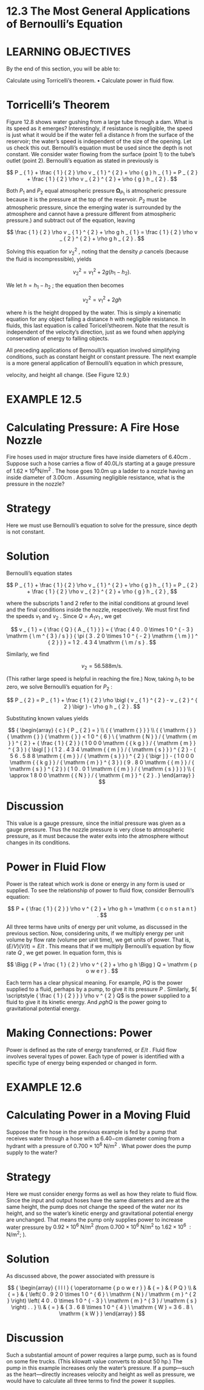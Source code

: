 # 12.3 The Most General Applications of Bernoulli’s Equation

# LEARNING OBJECTIVES

By the end of this section, you will be able to:

Calculate using Torricelli’s theorem. • Calculate power in fluid flow.

# Torricelli’s Theorem

Figure 12.8 shows water gushing from a large tube through a dam. What is its speed as it emerges? Interestingly, if resistance is negligible, the speed is just what it would be if the water fell a distance $h$ from the surface of the reservoir; the water’s speed is independent of the size of the opening. Let us check this out. Bernoulli’s equation must be used since the depth is not constant. We consider water flowing from the surface (point 1) to the tube’s outlet (point 2). Bernoulli’s equation as stated in previously is

$$
P _ { 1 } + \frac { 1 } { 2 } \rho v _ { 1 } ^ { 2 } + \rho { g } h _ { 1 } = P _ { 2 } + \frac { 1 } { 2 } \rho v _ { 2 } ^ { 2 } + \rho { g } h _ { 2 } .
$$

Both $P _ { 1 }$ and $P _ { 2 }$ equal atmospheric pressure $\mathbf { \Omega } _ { \left. P _ { 1 } \right. }$ is atmospheric pressure because it is the pressure at the top of the reservoir. $P _ { 2 }$ must be atmospheric pressure, since the emerging water is surrounded by the atmosphere and cannot have a pressure different from atmospheric pressure.) and subtract out of the equation, leaving

$$
\frac { 1 } { 2 } \rho v _ { 1 } ^ { 2 } + \rho g h _ { 1 } = \frac { 1 } { 2 } \rho v _ { 2 } ^ { 2 } + \rho g h _ { 2 } .
$$

Solving this equation for $v _ { 2 } ^ { 2 }$ , noting that the density $\rho$ cancels (because the fluid is incompressible), yields

$$
v _ { 2 } ^ { 2 } = v _ { 1 } ^ { 2 } + 2 g ( h _ { 1 } - h _ { 2 } ) .
$$

We let $h = h _ { 1 } - h _ { 2 }$ ; the equation then becomes

$$
v _ { 2 } ^ { 2 } = v _ { 1 } ^ { 2 } + 2 g h
$$

where $h$ is the height dropped by the water. This is simply a kinematic equation for any object falling a distance $h$ with negligible resistance. In fluids, this last equation is called Toriceli’stheorem. Note that the result is independent of the velocity’s direction, just as we found when applying conservation of energy to falling objects.

All preceding applications of Bernoulli’s equation involved simplifying conditions, such as constant height or constant pressure. The next example is a more general application of Bernoulli’s equation in which pressure,

velocity, and height all change. (See Figure 12.9.)

# EXAMPLE 12.5

# Calculating Pressure: A Fire Hose Nozzle

Fire hoses used in major structure fires have inside diameters of $6 . 4 0 \mathsf { c m }$ . Suppose such a hose carries a flow of $4 0 . 0 \mathsf { L } / \mathsf { s }$ starting at a gauge pressure of $1 . 6 2 \times 1 0 ^ { 6 } \mathrm { N } / \mathrm { m } ^ { 2 }$ . The hose goes $1 0 . 0 \mathsf { m }$ up a ladder to a nozzle having an inside diameter of $3 . 0 0 \mathsf { c m }$ . Assuming negligible resistance, what is the pressure in the nozzle?

# Strategy

Here we must use Bernoulli’s equation to solve for the pressure, since depth is not constant.

# Solution

Bernoulli’s equation states

$$
P _ { 1 } + \frac { 1 } { 2 } \rho v _ { 1 } ^ { 2 } + \rho { g } h _ { 1 } = P _ { 2 } + \frac { 1 } { 2 } \rho v _ { 2 } ^ { 2 } + \rho { g } h _ { 2 } ,
$$

where the subscripts 1 and 2 refer to the initial conditions at ground level and the final conditions inside the nozzle, respectively. We must first find the speeds $v _ { 1 }$ and $v _ { 2 }$ . Since $Q = A _ { 1 } v _ { 1 }$ , we get

$$
v _ { 1 } = { \frac { Q } { A _ { 1 } } } = { \frac { 4 0 . 0 \times 1 0 ^ { - 3 } \mathrm { \ m ^ { 3 } / s } } { \pi ( 3 . 2 0 \times 1 0 ^ { - 2 } \mathrm { \ m } ) ^ { 2 } } } = 1 2 . 4 3 4 \mathrm { \ m / s } .
$$

Similarly, we find

$$
v _ { 2 } = 5 6 . 5 8 8 \mathrm { m / s } .
$$

(This rather large speed is helpful in reaching the fire.) Now, taking $h _ { 1 }$ to be zero, we solve Bernoulli’s equation for $P _ { 2 }$ :

$$
P _ { 2 } = P _ { 1 } + \frac { 1 } { 2 } \rho \bigl ( v _ { 1 } ^ { 2 } - v _ { 2 } ^ { 2 } \bigr ) - \rho g h _ { 2 } .
$$

Substituting known values yields

$$
{ \begin{array} { c } { P _ { 2 } = } \\ { { \mathrm { } } } \\ { { \mathrm { } } { \mathrm { } } { \mathrm { } } < 1 0 ^ { 6 } \ { \mathrm { N } } / { \mathrm { m } } ^ { 2 } + { \frac { 1 } { 2 } } ( 1 0 0 0 \mathrm { { k g } } / { \mathrm { m } } ^ { 3 } ) { \bigl [ } ( 1 2 . 4 3 4 \mathrm { { m } } / { \mathrm { s } } ) ^ { 2 } - ( 5 6 . 5 8 8 \mathrm { { m } } / { \mathrm { s } } ) ^ { 2 } { \bigr ] } - ( 1 0 0 0 \mathrm { { k g } } / { \mathrm { m } } ^ { 3 } ) ( 9 . 8 0 \mathrm { { m } } / { \mathrm { s } } ^ { 2 } ) ( 1 0 . 0 1 \mathrm { { m } } / { \mathrm { s } } ) } \\ { \approx 1 8 0 0 \mathrm { { N } } / { \mathrm { m } } ^ { 2 } . } \end{array} }
$$

# Discussion

This value is a gauge pressure, since the initial pressure was given as a gauge pressure. Thus the nozzle pressure is very close to atmospheric pressure, as it must because the water exits into the atmosphere without changes in its conditions.

# Power in Fluid Flow

Power is the rateat which work is done or energy in any form is used or supplied. To see the relationship of power to fluid flow, consider Bernoulli’s equation:

$$
P + { \frac { 1 } { 2 } } \rho v ^ { 2 } + \rho g h = \mathrm { c o n s t a n t } .
$$

All three terms have units of energy per unit volume, as discussed in the previous section. Now, considering units, if we multiply energy per unit volume by flow rate (volume per unit time), we get units of power. That is, $( E / V ) ( V / t ) { = } E / t$ . This means that if we multiply Bernoulli’s equation by flow rate $Q$ , we get power. In equation form, this is

$$
\Bigg ( P + \frac { 1 } { 2 } \rho v ^ { 2 } + \rho g h \Bigg ) Q = \mathrm { p o w e r } .
$$

Each term has a clear physical meaning. For example, $P Q$ is the power supplied to a fluid, perhaps by a pump, to give it its pressure $P$ . Similarly, ${ \scriptstyle { \frac { 1 } { 2 } } } \rho v ^ { 2 } Q$ is the power supplied to a fluid to give it its kinetic energy. And $\rho g h Q$ is the power going to gravitational potential energy.

# Making Connections: Power

Power is defined as the rate of energy transferred, or $E / t$ . Fluid flow involves several types of power. Each type of power is identified with a specific type of energy being expended or changed in form.

# EXAMPLE 12.6

# Calculating Power in a Moving Fluid

Suppose the fire hose in the previous example is fed by a pump that receives water through a hose with a $6 . 4 0 \mathsf { - c m }$ diameter coming from a hydrant with a pressure of $0 . 7 0 0 \times 1 0 ^ { 6 } \ \mathrm { N } / \mathrm { m } ^ { 2 }$ . What power does the pump supply to the water?

# Strategy

Here we must consider energy forms as well as how they relate to fluid flow. Since the input and output hoses have the same diameters and are at the same height, the pump does not change the speed of the water nor its height, and so the water’s kinetic energy and gravitational potential energy are unchanged. That means the pump only supplies power to increase water pressure by $0 . 9 2 \times 1 0 ^ { 6 } ~ \mathrm { N } / \mathrm { m } ^ { 2 }$ (from $0 . 7 0 0 \times 1 0 ^ { 6 } \ \mathrm { N } / \mathrm { m } ^ { 2 }$ to $1 . 6 2 \times 1 0 ^ { 6 } \mathrm { \ : N / m } ^ { 2 } ;$ ).

# Solution

As discussed above, the power associated with pressure is

$$
{ \begin{array} { l l l } { \operatorname { p o w e r } } & { = } & { P Q } \\ & { = } & { \left( 0 . 9 2 0 \times 1 0 ^ { 6 } \ \mathrm { N } / \mathrm { m } ^ { 2 } \right) \left( 4 0 . 0 \times 1 0 ^ { - 3 } \ \mathrm { m } ^ { 3 } / \mathrm { s } \right) . . } \\ & { = } & { 3 . 6 8 \times 1 0 ^ { 4 } \ \mathrm { W } = 3 6 . 8 \ \mathrm { k W } } \end{array} }
$$

# Discussion

Such a substantial amount of power requires a large pump, such as is found on some fire trucks. (This kilowatt value converts to about 50 hp.) The pump in this example increases only the water’s pressure. If a pump—such as the heart—directly increases velocity and height as well as pressure, we would have to calculate all three terms to find the power it supplies.